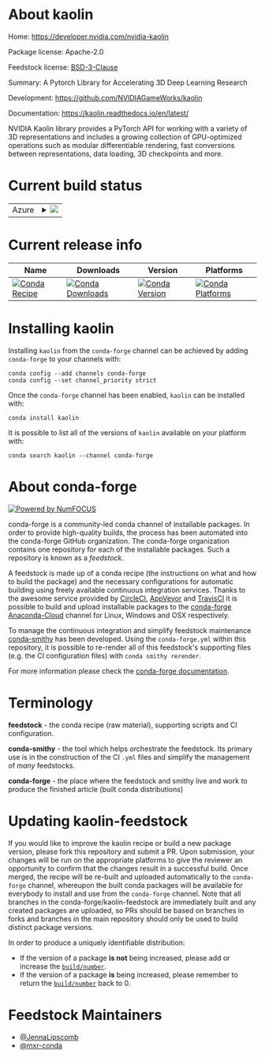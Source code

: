 About kaolin
============

Home: https://developer.nvidia.com/nvidia-kaolin

Package license: Apache-2.0

Feedstock license: [BSD-3-Clause](https://github.com/conda-forge/kaolin-feedstock/blob/master/LICENSE.txt)

Summary: A Pytorch Library for Accelerating 3D Deep Learning Research 

Development: https://github.com/NVIDIAGameWorks/kaolin

Documentation: https://kaolin.readthedocs.io/en/latest/

NVIDIA Kaolin library provides a PyTorch API for working with a variety
of 3D representations and includes a growing collection of
GPU-optimized operations such as modular differentiable rendering,
fast conversions between representations, data loading,
3D checkpoints and more.


Current build status
====================


<table>
    
  <tr>
    <td>Azure</td>
    <td>
      <details>
        <summary>
          <a href="https://dev.azure.com/conda-forge/feedstock-builds/_build/latest?definitionId=13949&branchName=master">
            <img src="https://dev.azure.com/conda-forge/feedstock-builds/_apis/build/status/kaolin-feedstock?branchName=master">
          </a>
        </summary>
        <table>
          <thead><tr><th>Variant</th><th>Status</th></tr></thead>
          <tbody><tr>
              <td>linux_64_cuda_compiler_version11.0numpy1.18python3.7.____cpython</td>
              <td>
                <a href="https://dev.azure.com/conda-forge/feedstock-builds/_build/latest?definitionId=13949&branchName=master">
                  <img src="https://dev.azure.com/conda-forge/feedstock-builds/_apis/build/status/kaolin-feedstock?branchName=master&jobName=linux&configuration=linux_64_cuda_compiler_version11.0numpy1.18python3.7.____cpython" alt="variant">
                </a>
              </td>
            </tr><tr>
              <td>linux_64_cuda_compiler_version11.0numpy1.18python3.8.____cpython</td>
              <td>
                <a href="https://dev.azure.com/conda-forge/feedstock-builds/_build/latest?definitionId=13949&branchName=master">
                  <img src="https://dev.azure.com/conda-forge/feedstock-builds/_apis/build/status/kaolin-feedstock?branchName=master&jobName=linux&configuration=linux_64_cuda_compiler_version11.0numpy1.18python3.8.____cpython" alt="variant">
                </a>
              </td>
            </tr><tr>
              <td>linux_64_cuda_compiler_version11.0numpy1.19python3.9.____cpython</td>
              <td>
                <a href="https://dev.azure.com/conda-forge/feedstock-builds/_build/latest?definitionId=13949&branchName=master">
                  <img src="https://dev.azure.com/conda-forge/feedstock-builds/_apis/build/status/kaolin-feedstock?branchName=master&jobName=linux&configuration=linux_64_cuda_compiler_version11.0numpy1.19python3.9.____cpython" alt="variant">
                </a>
              </td>
            </tr><tr>
              <td>linux_64_cuda_compiler_version11.1numpy1.18python3.7.____cpython</td>
              <td>
                <a href="https://dev.azure.com/conda-forge/feedstock-builds/_build/latest?definitionId=13949&branchName=master">
                  <img src="https://dev.azure.com/conda-forge/feedstock-builds/_apis/build/status/kaolin-feedstock?branchName=master&jobName=linux&configuration=linux_64_cuda_compiler_version11.1numpy1.18python3.7.____cpython" alt="variant">
                </a>
              </td>
            </tr><tr>
              <td>linux_64_cuda_compiler_version11.1numpy1.18python3.8.____cpython</td>
              <td>
                <a href="https://dev.azure.com/conda-forge/feedstock-builds/_build/latest?definitionId=13949&branchName=master">
                  <img src="https://dev.azure.com/conda-forge/feedstock-builds/_apis/build/status/kaolin-feedstock?branchName=master&jobName=linux&configuration=linux_64_cuda_compiler_version11.1numpy1.18python3.8.____cpython" alt="variant">
                </a>
              </td>
            </tr><tr>
              <td>linux_64_cuda_compiler_version11.1numpy1.19python3.9.____cpython</td>
              <td>
                <a href="https://dev.azure.com/conda-forge/feedstock-builds/_build/latest?definitionId=13949&branchName=master">
                  <img src="https://dev.azure.com/conda-forge/feedstock-builds/_apis/build/status/kaolin-feedstock?branchName=master&jobName=linux&configuration=linux_64_cuda_compiler_version11.1numpy1.19python3.9.____cpython" alt="variant">
                </a>
              </td>
            </tr><tr>
              <td>linux_64_cuda_compiler_version11.2numpy1.18python3.7.____cpython</td>
              <td>
                <a href="https://dev.azure.com/conda-forge/feedstock-builds/_build/latest?definitionId=13949&branchName=master">
                  <img src="https://dev.azure.com/conda-forge/feedstock-builds/_apis/build/status/kaolin-feedstock?branchName=master&jobName=linux&configuration=linux_64_cuda_compiler_version11.2numpy1.18python3.7.____cpython" alt="variant">
                </a>
              </td>
            </tr><tr>
              <td>linux_64_cuda_compiler_version11.2numpy1.18python3.8.____cpython</td>
              <td>
                <a href="https://dev.azure.com/conda-forge/feedstock-builds/_build/latest?definitionId=13949&branchName=master">
                  <img src="https://dev.azure.com/conda-forge/feedstock-builds/_apis/build/status/kaolin-feedstock?branchName=master&jobName=linux&configuration=linux_64_cuda_compiler_version11.2numpy1.18python3.8.____cpython" alt="variant">
                </a>
              </td>
            </tr><tr>
              <td>linux_64_cuda_compiler_version11.2numpy1.19python3.9.____cpython</td>
              <td>
                <a href="https://dev.azure.com/conda-forge/feedstock-builds/_build/latest?definitionId=13949&branchName=master">
                  <img src="https://dev.azure.com/conda-forge/feedstock-builds/_apis/build/status/kaolin-feedstock?branchName=master&jobName=linux&configuration=linux_64_cuda_compiler_version11.2numpy1.19python3.9.____cpython" alt="variant">
                </a>
              </td>
            </tr>
          </tbody>
        </table>
      </details>
    </td>
  </tr>
</table>

Current release info
====================

| Name | Downloads | Version | Platforms |
| --- | --- | --- | --- |
| [![Conda Recipe](https://img.shields.io/badge/recipe-kaolin-green.svg)](https://anaconda.org/conda-forge/kaolin) | [![Conda Downloads](https://img.shields.io/conda/dn/conda-forge/kaolin.svg)](https://anaconda.org/conda-forge/kaolin) | [![Conda Version](https://img.shields.io/conda/vn/conda-forge/kaolin.svg)](https://anaconda.org/conda-forge/kaolin) | [![Conda Platforms](https://img.shields.io/conda/pn/conda-forge/kaolin.svg)](https://anaconda.org/conda-forge/kaolin) |

Installing kaolin
=================

Installing `kaolin` from the `conda-forge` channel can be achieved by adding `conda-forge` to your channels with:

```
conda config --add channels conda-forge
conda config --set channel_priority strict
```

Once the `conda-forge` channel has been enabled, `kaolin` can be installed with:

```
conda install kaolin
```

It is possible to list all of the versions of `kaolin` available on your platform with:

```
conda search kaolin --channel conda-forge
```


About conda-forge
=================

[![Powered by NumFOCUS](https://img.shields.io/badge/powered%20by-NumFOCUS-orange.svg?style=flat&colorA=E1523D&colorB=007D8A)](http://numfocus.org)

conda-forge is a community-led conda channel of installable packages.
In order to provide high-quality builds, the process has been automated into the
conda-forge GitHub organization. The conda-forge organization contains one repository
for each of the installable packages. Such a repository is known as a *feedstock*.

A feedstock is made up of a conda recipe (the instructions on what and how to build
the package) and the necessary configurations for automatic building using freely
available continuous integration services. Thanks to the awesome service provided by
[CircleCI](https://circleci.com/), [AppVeyor](https://www.appveyor.com/)
and [TravisCI](https://travis-ci.com/) it is possible to build and upload installable
packages to the [conda-forge](https://anaconda.org/conda-forge)
[Anaconda-Cloud](https://anaconda.org/) channel for Linux, Windows and OSX respectively.

To manage the continuous integration and simplify feedstock maintenance
[conda-smithy](https://github.com/conda-forge/conda-smithy) has been developed.
Using the ``conda-forge.yml`` within this repository, it is possible to re-render all of
this feedstock's supporting files (e.g. the CI configuration files) with ``conda smithy rerender``.

For more information please check the [conda-forge documentation](https://conda-forge.org/docs/).

Terminology
===========

**feedstock** - the conda recipe (raw material), supporting scripts and CI configuration.

**conda-smithy** - the tool which helps orchestrate the feedstock.
                   Its primary use is in the construction of the CI ``.yml`` files
                   and simplify the management of *many* feedstocks.

**conda-forge** - the place where the feedstock and smithy live and work to
                  produce the finished article (built conda distributions)


Updating kaolin-feedstock
=========================

If you would like to improve the kaolin recipe or build a new
package version, please fork this repository and submit a PR. Upon submission,
your changes will be run on the appropriate platforms to give the reviewer an
opportunity to confirm that the changes result in a successful build. Once
merged, the recipe will be re-built and uploaded automatically to the
`conda-forge` channel, whereupon the built conda packages will be available for
everybody to install and use from the `conda-forge` channel.
Note that all branches in the conda-forge/kaolin-feedstock are
immediately built and any created packages are uploaded, so PRs should be based
on branches in forks and branches in the main repository should only be used to
build distinct package versions.

In order to produce a uniquely identifiable distribution:
 * If the version of a package **is not** being increased, please add or increase
   the [``build/number``](https://docs.conda.io/projects/conda-build/en/latest/resources/define-metadata.html#build-number-and-string).
 * If the version of a package **is** being increased, please remember to return
   the [``build/number``](https://docs.conda.io/projects/conda-build/en/latest/resources/define-metadata.html#build-number-and-string)
   back to 0.

Feedstock Maintainers
=====================

* [@JennaLipscomb](https://github.com/JennaLipscomb/)
* [@mxr-conda](https://github.com/mxr-conda/)

